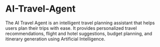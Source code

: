 # AI-Travel-Agent
The AI Travel Agent is an intelligent travel planning assistant that helps users plan their trips with ease. It provides personalized travel recommendations, flight and hotel suggestions, budget planning, and itinerary generation using Artificial Intelligence.
